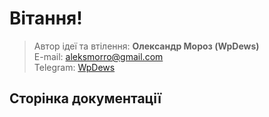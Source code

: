 <link rel="stylesheet" href="https://cdnjs.cloudflare.com/ajax/libs/font-awesome/6.5.2/css/all.min.css" /> 

<style>
.fontawesome-icon {  
	text-shadow: 1px 1px 1px #ccc;  
	font-size:1.5em;  
}  
.fa-laptop-code,  
.fa-puzzle-piece,  
.fa-github-alt{  
	color:#f00;  
	font-size:1.5em  
} 


.admonitionblock{
	padding:15px;
	margin-bottom:21px;
	border:1px solid transparent;
	border-radius:4px;  
}  
.admonitionblock .admonitionblock-link{
	font-weight:normal
}  
.admonitionblock>p,.admonitionblock>ul{
	margin-bottom:0
}  
.admonitionblock>p+p{
	margin-top:5px
}  

/* TIP - ПОРАДА */  
.admonitionblock-tip{
	background-color:#dff0d8;
	border-color:#d6e9c6;
	color:#3c763d
}  
.admonitionblock-tip .admonitionblock-link{
	color:#2b542c
}    
/* NOTE - ІНФОРМАЦІЯ */  
.admonitionblock-note{
	background-color:#d9edf7;
	border-color:#bce8f1;
	color:#31708f
}  
.admonitionblock-note .admonitionblock-link{
	color:#245269
}  

/* WARNING - УВАГА */  
.admonitionblock-warning{
	background-color:rgba(255,209,0,0.12);
	border-color:rgba(255,209,0,0.24);
	color:#b89600
}  
.admonitionblock-warning .admonitionblock-link{
	color:#856d00
}
  
/* CAUTION - НЕБЕЗПЕКА */  
.admonitionblock-caution{
	background-color:rgba(239,104,53,0.12);
	border-color:rgba(191,52,0,0.15);
	color:#bf3400
}  
.admonitionblock-caution .admonitionblock-link{
	color:#962a01
}  

/* IMPORTANT - ВАЖЛИВО */  
.admonitionblock-important{
	background-color:rgba(232,76,61,0.1);
	border-color:rgba(232,76,61,0.15);
	color:#d82a1a
}  
.admonitionblock-important .admonitionblock-link{
	color:#ab2114
}  

.container {
    display: flex;
    justify-content: center;
}
    
    
iframe {
    aspect-ratio: 16 / 9;
    width: 100% !important;
}

</style>

# Вітання!

<blockquote>
<p><i class="fas fa-user-edit"></i> Автор ідеї та втілення: <strong>Олександр Мороз (WpDews)</strong><br>
<i class="fas fa-envelope"></i> E-mail: <a href="mailto:aleksmorro@gmail.com">aleksmorro@gmail.com</a><br>
<i class="fa-brands fa-telegram"></i> Telegram: <a href="https://t.me/WpDews">WpDews</a>
</p>
</blockquote>

## Сторінка документації


<!--
Цей PHP-скрипт обробляє замовлення, збираючи дані форми, перевіряючи їх і надсилаючи їх до різних CRM і Telegram. Сценарій також керує сповіщеннями електронною поштою та перевіряє IP-адреси спаму.

<div class="container">
<iframe src="https://www.youtube.com/embed/1IT3Q9Yf2TU" title="YouTube video player" frameborder="0" allow="accelerometer; autoplay; clipboard-write; encrypted-media; gyroscope; picture-in-picture" allowfullscreen></iframe>
</div>

## Особливості

- PHP 5.6 або вище
- розширення cURL увімкнено
- Дійсний токен бота Telegram і ідентифікатор чату
- CRM API Маркери та URL-адреси CRM

## Налаштування

1. **Налаштуйте CRM і Telegram:**

   - Замініть значення заповнювачів для `$tgtoken`, `$tgchatid`, `$crm_lp_token`, `$crm_lp_adress`, `$crm_salesdrive_token`, `$crm_salesdrive_sources`, `$crm_key_token`, `$crm_key_sources`, `$crm_ebash_token`, `$crm_ebash_adress`, and `$crm_ebash_ofise` своїми фактичними обліковими даними.

2. **IP-адреси спаму:**

   - Додайте відомі IP-адреси спаму до масиву `$spamip`.

3. **ReCaptcha:**

   - Встановіть ключ свого сайту в `$SiteKey` змінній, якщо ви використовуєте ReCaptcha (наразі закоментовано).

4. **Поля форми:**

   - Переконайтеся, що ваша HTML-форма містить поля для `name`, `phone`, а інші додаткові поля, такі як `fbp`, `comment`, `product_id`, тощо.

## Використання

Включіть цей сценарій у свій обробник форми обробки замовлення. Сценарій:

1. Збирайте та очищайте дані форми.
2. Перевірте, чи є IP-адреса в списку спаму.
3. Надсилайте дані замовлення в Telegram, налаштовані CRM та електронною поштою.


## Установка і запуск проекту.

```
git clone https://github.com/wpdew-com/order_landing/ .; rm .gitignore; rm readme.md; rm -r -fo .git
```

## Опис команд та полів

Детальніше про команди та поля можна дізнатися в розділах документації.

* `Звичайний лендінг` - [Дивитися опис команд та полів](/command/).
* `Upsell система` - [Дивитися опис команд та полів](/command/#upsell-crm).
* `Upsell система` - [Дивитися опис самої системи](/upsell/).


## Макет проекту


    index.php    # Головна сторінка лендінгу (приклад).
    order.php  # Скрипт обробки замовлення.
    policy.html  # Сторінка політики конфіденційності.
-->